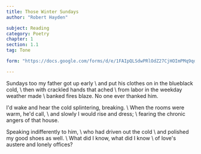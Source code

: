 ```yaml
---
title: Those Winter Sundays
author: "Robert Hayden"

subject: Reading
category: Poetry
chapter: 1
section: 1.1
tag: Tone

form: "https://docs.google.com/forms/d/e/1FAIpQLSdwPRlOdZ27CjHOImPMq9qdvg_S88e39A9EY0G9jyR3V5_NDQ/viewform"

---
```

Sundays too my father got up early \\
and put his clothes on in the blueblack cold, \\
then with crackled hands that ached \\
from labor in the weekday weather made \\
banked fires blaze. No one ever thanked him.

I'd wake and hear the cold splintering, breaking. \\
When the rooms were warm, he'd call, \\
and slowly I would rise and dress; \\
fearing the chronic angers of that house.

Speaking indifferently to him, \\
who had driven out the cold \\
and polished my good shoes as well. \\
What did I know, what did I know \\
of love's austere and lonely offices?
